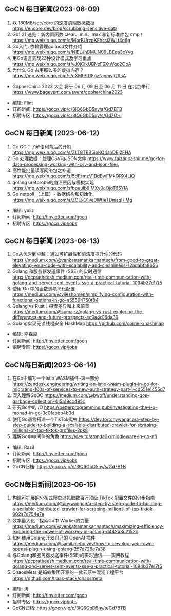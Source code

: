 ## GoCN 每日新闻(2023-06-09)

1. 以 180MB/sec/core 的速度清理敏感数据 https://encore.dev/blog/scrubbing-sensitive-data
2. Go1.21 速览：新内置函数 clear、min、max 和新标准库包 cmp！ https://mp.weixin.qq.com/s/MorBUrzpKFhssiZWLt4o6g
3. Go入门: 依赖管理go.mod文件介绍 https://mp.weixin.qq.com/s/NlELJhBMUN09LBEqa3oYyg
4. 用Go语言实现23种设计模式及学习重点 https://mp.weixin.qq.com/s/yJ0jCIkUBNzF9XtWgo2ObA
5. 为什么 Go 占用那么多的虚拟内存？ https://mp.weixin.qq.com/s/uXMtPtDKgzNlpmvjttTtsA

- GopherChina 2023 大会 将于 06 月 09 日至 06 月 11 日 在北京举行 <https://www.bagevent.com/event/gopherchina2023>

* 编辑: Flint
* 订阅新闻: https://gocn.vip/c/3lQ6GbD5ny/s/Gd7BTB
* 招聘专区: https://gocn.vip/c/3lQ6GbD5ny/s/Gd7OHl

## GoCN 每日新闻 (2023-06-12)

1. Go GC：了解便利背后的开销 https://mp.weixin.qq.com/s/ZLT8TBB5ibKQ4ahDEj2FHA
2. Go 处理数据：处理CSV和JSON文件 https://www.faizanbashir.me/go-for-data-processing-working-with-csv-and-json-files
3. 高性能批量读写网络包之补遗 https://mp.weixin.qq.com/s/5dFsmzV1BdBwFMkQRX4LIQ
4. golang uretprobe的崩溃原因与模拟实现 https://mp.weixin.qq.com/s/boeulb9IMXy0cOjoT65YIA
5. Go netpoll （上篇）- 数据结构和初始化 https://mp.weixin.qq.com/s/ZOExQ1ve0WtIeTDmsqHlMg

- 编辑: yuliz
- 订阅新闻: http://tinyletter.com/gocn
- 招聘专区: https://gocn.vip/jobs


## GoCN 每日新闻 (2023-06-13)
 
1. Go从优秀到卓越：通过可扩展性和清洁度提升你的代码 https://medium.com/@venkatramankannantech/from-good-to-great-elevating-your-code-with-scalability-and-cleanliness-12adabfa8b56
2. Golang 和服务器发送事件 (SSE) 的实时通信 https://pcpratheesh.medium.com/real-time-communication-with-golang-and-server-sent-events-sse-a-practical-tutorial-1094b37e17f5
3. 使用 Go 中的函数选项简化配置 https://medium.com/@vijeshomen/simplifying-configuration-with-functional-options-in-go-e55564750f84 
4. Golang vs Rust：探索差异和未来前景 https://medium.com/@sumairz/golang-vs-rust-exploring-the-differences-and-future-prospects-ec0a4d16da30
5. Golang实现无锁线程安全 HashMap https://github.com/cornelk/hashmap

- 编辑: 李森森
- 订阅新闻: http://tinyletter.com/gocn
- 招聘专区: https://gocn.vip/jobs


## GoCN每日新闻(2023-06-14)

1. 在Go中编写一个Istio WASM插件-第一部分 https://zendesk.engineering/writing-an-istio-wasm-plugin-in-go-for-migrating-100s-of-services-to-new-auth-strategy-part-1-cd551e1455d7
2. 深入理解GoGC https://medium.com/@bwoff/understanding-gos-garbage-collection-415a19cc485c
3. 研究Go中的I/O https://betterprogramming.pub/investigating-the-i-o-monad-in-go-3c0fabbb4b3d
4. 使用Go语言搭建一个TikTok爬虫 https://dev.to/tonywangca/a-step-by-step-guide-to-building-a-scalable-distributed-crawler-for-scraping-millions-of-top-tiktok-profiles-2pk8
5. 理解Go中中间件的角色 https://dev.to/atanda0x/middleware-in-go-nfi

* 编辑: Razil
* 订阅新闻: http://tinyletter.com/gocn
* 招聘专区: https://gocn.vip/jobs
* GoCN归档: https://gocn.vip/c/3lQ6GbD5ny/s/Gd7BTB



## GoCN每日新闻(2023-06-15)

1. 构建可扩展的分布式爬虫以抓取数百万顶级 TikTok 配置文件的分步指南
   https://medium.com/@tonywangcn/a-step-by-step-guide-to-building-a-scalable-distributed-crawler-for-scraping-millions-of-top-tiktok-802a7d754e7e
2. 效率最大化：探索Go中 Worker的力量  https://medium.com/@venkatramankannantech/maximizing-efficiency-exploring-the-power-of-workers-in-golang-d442b3c2153c
3. 如何使用Golang开发自己的 OpenAI 插件 https://medium.com/@samil.mehdiyev/how-to-develop-your-own-openai-plugin-using-golang-257d726e7a38
4. 与Golang和服务器发送事件(SSE)的实时通信——实用教程 https://pcpratheesh.medium.com/real-time-communication-with-golang-and-server-sent-events-sse-a-practical-tutorial-1094b37e17f5
5. ChaosMeta 是蚂蚁集团开源的一款云原生混沌工程平台 https://github.com/traas-stack/chaosmeta

* 编辑: 涛
* 订阅新闻: http://tinyletter.com/gocn
* 招聘专区: https://gocn.vip/jobs
* GoCN归档: https://gocn.vip/c/3lQ6GbD5ny/s/Gd7BTB
